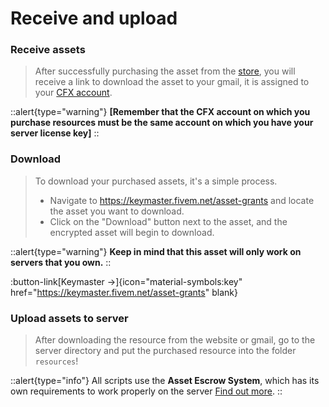 # Receive and upload

### Receive assets

> After successfully purchasing the asset from the [store](https://arctis-store.pl "Arctis Store"), you will receive a link to download the asset to your gmail, it is assigned to your [CFX account](https://keymaster.fivem.net/asset-grants "Keymaster Fivem").

::alert{type="warning"}
**[Remember that the CFX account on which you purchase resources must be the same account on which you have your server license key]**
::

### Download

> To download your purchased assets, it's a simple process.
> - Navigate to https://keymaster.fivem.net/asset-grants and locate the asset you want to download.
> - Click on the "Download" button next to the asset, and the encrypted asset will begin to download.
 
::alert{type="warning"}
**Keep in mind that this asset will only work on servers that you own.**
::

:button-link[Keymaster →]{icon="material-symbols:key" href="https://keymaster.fivem.net/asset-grants" blank}

### Upload assets to server

> After downloading the resource from the website or gmail, go to the server directory and put the purchased resource into the folder `resources`!

::alert{type="info"}
All scripts use the **Asset Escrow System**, which has its own requirements to work properly on the server [Find out more](/general-informations/escrow).
::